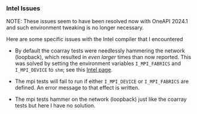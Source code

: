 ### Intel Issues

NOTE: These issues seem to have been resolved now with OneAPI 2024.1 and
such environment tweaking is no longer necessary.

Here are some specific issues with the Intel compiler that I encountered

* By default the coarray tests were needlessly hammering the network
  (loopback), which resulted in *even larger* times than now reported.
  This was solved by setting the environment variables `I_MPI_FABRICS`
  and `I_MPI_DEVICE` to `shm`; see this
  [Intel page](https://www.intel.com/content/www/us/en/develop/documentation/fortran-compiler-oneapi-dev-guide-and-reference/top/optimization-and-programming-guide/coarrays-1/using-coarrays.html).

* The mpi tests will fail to run if either `I_MPI_DEVICE` or `I_MPI_FABRICS`
  are defined. An error message to that effect is written.

* The mpi tests hammer on the network (loopback) just like the coarray tests
  but here I have no solution.
